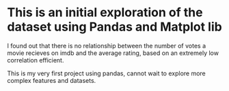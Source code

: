 # This is an initial exploration of the dataset using Pandas and Matplot lib
I found out that there is no relationship between the number of votes a movie recieves on imdb and the average rating, based on an extremely low correlation efficient.

This is my very first project using pandas, cannot wait to explore more complex features and datasets.

